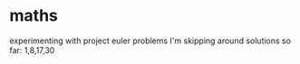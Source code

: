 maths
=====

experimenting with project euler problems
I'm skipping around
solutions so far: 1,8,17,30
